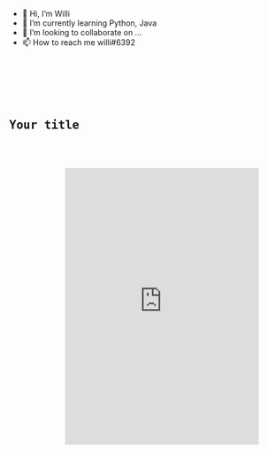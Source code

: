 - 👋 Hi, I’m Willi
- 🌱 I’m currently learning Python, Java 
- 💞️ I’m looking to collaborate on ...
- 📫 How to reach me willi#6392
<!---
JusteWilli/JusteWilli is a ✨ special ✨ repository because its `README.md` (this file) appears on your GitHub profile.
You can click the Preview link to take a look at your changes.
--->



<pre>
    <div class="container">
        <div class="block two first">
            <h2>Your title</h2>
            <div class="wrap">
            <iframe src="https://discord.com/widget?id=935536919520100372&theme=dark" width="350" height="500" allowtransparency="true" frameborder="0" sandbox="allow-popups allow-popups-to-escape-sandbox allow-same-origin allow-scripts"></iframe>
            </div>
        </div>
    </div>
</pre>

